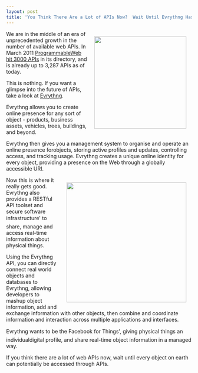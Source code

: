```yaml
---
layout: post
title: 'You Think There Are a Lot of APIs Now?  Wait Until Evrythng Has An API!'
---
```

<a title="Evrythng" href="http://www.evrythng.net/index.html"><img style="padding: 15px;" src="http://kinlane-productions.s3.amazonaws.com/api-evangelist/Evrythng-Logo.png" alt="" width="250" align="right" /></a>We are in the middle of an era of unprecedented growth in the number of available web APIs.  In March 2011 <a title="ProgrammableWeb hit 3000 APIs" href="http://blog.apievangelist.com/2011/03/08/programmable-web-3000-apis-and-growing/">ProgrammableWeb hit 3000 APIs</a> in its directory, and is already up to 3,287 APIs as of today.<p></p>
This is nothing.  If you want a glimpse into the future of APIs, take a look at <a title="Evrythng" href="http://www.evrythng.net/index.html">Evrythng</a>.<p></p>
Evrythng allows you to create online presence for any sort of object - products, business assets, vehicles, trees, buildings, and beyond.<p></p>
Evrythng then gives you a management system to organise and operate an online presence forobjects, storing active profiles and updates, controlling access, and tracking usage.  Evrythng creates a unique online identity for every object, providing a presence on the Web through a globally accessible URI.<p></p>
<img style="padding: 15px;" src="http://kinlane-productions.s3.amazonaws.com/api-evangelist/Evrythng-Sensors.png" alt="" width="325" align="right" />Now this is where it really gets good.  Evrythng also provides a RESTful API toolset and secure software infrastructure' to share, manage and access real-time information about physical things.<p></p>
Using the Evrythng API, you can directly connect real world objects and databases to Evrythng, allowing developers to mashup object information, add and exchange information with other objects, then combine and coordinate information and interaction across multiple applications and interfaces.<p></p>
Evrythng wants to be the Facebook for Things', giving physical things an individualdigital profile, and share real-time object information in a managed way.<p></p>
If you think there are a lot of web APIs now, wait until every object on earth can potentially be accessed through APIs.